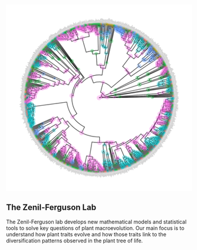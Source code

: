 ![muhisse](muhisse.png)
## The Zenil-Ferguson Lab

The Zenil-Ferguson lab develops new mathematical models and statistical tools to solve key questions of plant macroevolution. Our main focus is to understand how plant traits evolve and how those traits link to the diversification patterns observed in the plant tree of life.
